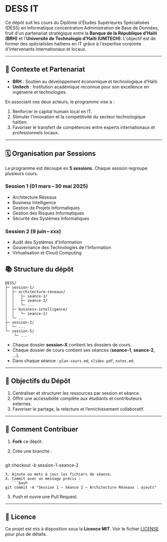 # DESS IT

Ce dépôt suit les cours du Diplôme d'Études Supérieures Spécialisées (DESS) en Informatique concentration Administration de Base de Données, fruit d'un partenariat stratégique entre la **Banque de la République d’Haïti (BRH)** et l'**Université de Technologie d’Haïti (UNITECH)**. L'objectif est de former des spécialistes haïtiens en IT grâce à l'expertise conjointe d'intervenants internationaux et locaux.

---

## 🎯 Contexte et Partenariat

* **BRH** : Soutien au développement économique et technologique d’Haïti.
* **Unitech** : Institution académique reconnue pour son excellence en ingénierie et technologies.

En associant ces deux acteurs, le programme vise à :

1. Renforcer le capital humain local en IT.
2. Stimuler l'innovation et la compétitivité du secteur technologique haïtien.
3. Favoriser le transfert de compétences entre experts internationaux et professionnels locaux.

---

## 🗓️ Organisation par Sessions

Le programme est découpé en **5 sessions**. Chaque session regroupe plusieurs cours.

### Session 1 (01 mars – 30 mai 2025)

* Architecture Réseaux
* Business Intelligence
* Gestion de Projets Informatiques
* Gestion des Risques Informatiques
* Sécurité des Systèmes Informatiques

### Session 2 (9 juin – xxx)

* Audit des Systèmes d'Information
* Gouvernance des Technologies de l'Information
* Virtualisation et Cloud Computing



## 📚 Structure du dépôt

```text
DESS/
├─ session-1/
│  ├─ architecture-reseaux/
│  │   ├─ seance-1/
│  │   ├─ seance-2/
│  │   └─ ...
│  ├─ business-intelligence/
│  │   └─ seance-1/
│  └─ ...
├─ session-2/
│  └─ ...
└─ session-5/
    └─ ...
```

* Chaque dossier **session-X** contient les dossiers de cours.
* Chaque dossier de cours contient ses séances (**seance-1**, **seance-2**, …).
* Dans chaque séance : `plan-cours.md`, `slides.pdf`, `notes.md`.

---

## 🚀 Objectifs du Dépôt

1. Centraliser et structurer les ressources par session et séance.
2. Offrir une accessibilité complète aux étudiants et contributeurs externes.
3. Favoriser le partage, la relecture et l’enrichissement collaboratif.

---

## 🤝 Comment Contribuer

1. **Fork** ce dépôt.
2. Crée une branche :

   ```bash
   ```

git checkout -b session-1-seance-2

````
3. Ajoute ou mets à jour les fichiers de séance.
4. Commit avec un message précis :
   ```bash
git commit -m "Session 1 – Séance 2 – Architecture Réseaux : ajouts"
````

5. Push et ouvre une Pull Request.

---

## 📄 Licence

Ce projet est mis à disposition sous la **Licence MIT**. Voir le fichier [LICENSE](LICENSE) pour plus de détails.
